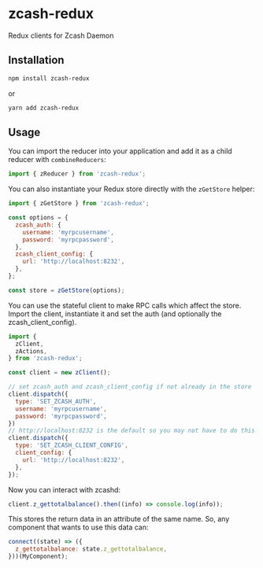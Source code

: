# zcash-redux

Redux clients for Zcash Daemon

## Installation

```bash
npm install zcash-redux
```

or

```bash
yarn add zcash-redux
```

## Usage

You can import the reducer into your application and add
it as a child reducer with `combineReducers`:

```js
import { zReducer } from 'zcash-redux';
```

You can also instantiate your Redux store directly with the `zGetStore` helper:

```js
import { zGetStore } from 'zcash-redux';

const options = {
  zcash_auth: {
    username: 'myrpcusername',
    password: 'myrpcpassword',
  },
  zcash_client_config: {
    url: 'http://localhost:8232',
  },
};

const store = zGetStore(options);
```

You can use the stateful client to make RPC calls which affect the store.
Import the client, instantiate it and set the auth
(and optionally the zcash_client_config).

```js
import {
  zClient,
  zActions,
} from 'zcash-redux';

const client = new zClient();

// set zcash_auth and zcash_client_config if not already in the store
client.dispatch({
  type: 'SET_ZCASH_AUTH',
  username: 'myrpcusername',
  password: 'myrpcpassword',
})
// http://localhost:8232 is the default so you may not have to do this
client.dispatch({
  type: 'SET_ZCASH_CLIENT_CONFIG',
  client_config: {
    url: 'http://localhost:8232',
  },
});
```

Now you can interact with zcashd:

```js
client.z_gettotalbalance().then((info) => console.log(info));
```

This stores the return data in an attribute of the same name.
So, any component that wants to use this data can:

```js
connect((state) => ({
  z_gettotalbalance: state.z_gettotalbalance,
}))(MyComponent);
```
